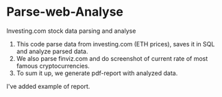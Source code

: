 # Parse-web-Analyse
Investing.com stock data parsing and analyse

1) This code parse data from investing.com (ETH prices), saves it in SQL and analyze parsed data. 
2) We also parse finviz.com and do screenshot of current rate of most famous cryptocurrencies.
3) To sum it up, we generate pdf-report with analyzed data.

I've added example of report.
